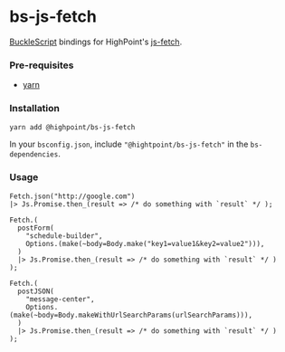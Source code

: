 # bs-js-fetch

[BuckleScript](https://github.com/bloomberg/bucklescript) bindings for HighPoint's [js-fetch](https://github.com/hp-mobile/js-fetch).

### Pre-requisites

- [yarn](https://yarnpkg.com)

### Installation

```sh
yarn add @highpoint/bs-js-fetch 
```

In your `bsconfig.json`, include `"@hightpoint/bs-js-fetch"` in the `bs-dependencies`.



### Usage

```reason
Fetch.json("http://google.com")
|> Js.Promise.then_(result => /* do something with `result` */ );

Fetch.(
  postForm(
    "schedule-builder",
    Options.(make(~body=Body.make("key1=value1&key2=value2"))),
  )
  |> Js.Promise.then_(result => /* do something with `result` */ )
);

Fetch.(
  postJSON(
    "message-center",
    Options.(make(~body=Body.makeWithUrlSearchParams(urlSearchParams))),
  )
  |> Js.Promise.then_(result => /* do something with `result` */ )
);
```
